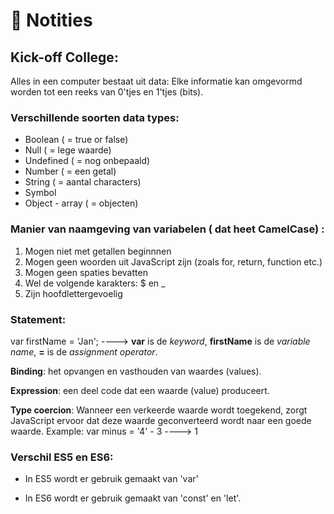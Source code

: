 # :notebook: Notities

## Kick-off College:
Alles in een computer bestaat uit data: Elke informatie kan omgevormd worden tot een reeks van 0'tjes en 1'tjes (bits). 

### Verschillende soorten data types:
* Boolean ( = true or false)
* Null ( = lege waarde)
* Undefined ( = nog onbepaald)
* Number ( = een getal)
* String ( = aantal characters)
* Symbol 
* Object - array ( = objecten)

### Manier van naamgeving van variabelen ( dat heet **CamelCase**) :
1. Mogen niet met getallen beginnnen
2. Mogen geen woorden uit JavaScript zijn (zoals for, return, function etc.)
3. Mogen geen spaties bevatten
4. Wel de volgende karakters: $ en _
5. Zijn hoofdlettergevoelig

### Statement:

var firstName = 'Jan';
 ---->
**var** is de *keyword*, **firstName** is de *variable name*, **=** is de *assignment operator*.

**Binding**: het opvangen en vasthouden van waardes (values).

**Expression**: een deel code dat een waarde (value) produceert.

**Type coercion**: Wanneer een verkeerde waarde wordt toegekend, zorgt JavaScript ervoor dat deze waarde geconverteerd wordt naar een goede waarde. 
Example: var minus = '4' - 3 ----> 1

### Verschil ES5 en ES6:

- In ES5 wordt er gebruik gemaakt van 'var'

- In ES6 wordt er gebruik gemaakt van 'const' en 'let'.